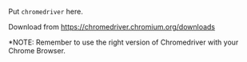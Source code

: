 Put `chromedriver` here.

Download from https://chromedriver.chromium.org/downloads

*NOTE: Remember to use the right version of Chromedriver with your Chrome Browser.
